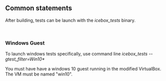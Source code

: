 ## Common statements

After building, tests can be launch with the _icebox_tests_ binary.

<br>

### Windows Guest

To launch windows tests specifically, use command line _icebox_tests --gtest_filter=Win10*_

You must have have a windows 10 guest running in the modified VirtualBox. The VM must be named "win10".